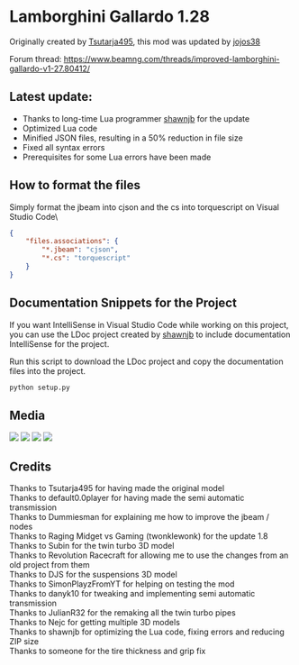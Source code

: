 # Lamborghini Gallardo 1.28

Originally created by [Tsutarja495](https://www.beamng.com/members/tsutarja495.52856/), this mod was updated by [jojos38](https://beamng.com/members/jojos38.31610/)

Forum thread: https://www.beamng.com/threads/improved-lamborghini-gallardo-v1-27.80412/

## Latest update:

- Thanks to long-time Lua programmer [shawnjb](https://github.com/shawnjb) for the update
- Optimized Lua code
- Minified JSON files, resulting in a 50% reduction in file size
- Fixed all syntax errors
- Prerequisites for some Lua errors have been made

## How to format the files

Simply format the jbeam into cjson and the cs into torquescript on Visual Studio Code\
```json
{
    "files.associations": {
        "*.jbeam": "cjson",
        "*.cs": "torquescript"
    }
}
```

## Documentation Snippets for the Project

If you want IntelliSense in Visual Studio Code while working on this project, you can use the LDoc project created by [shawnjb](https://github.com/shawnjb) to include documentation IntelliSense for the project.

Run this script to download the LDoc project and copy the documentation files into the project.

```bash
python setup.py
```

## Media

![](https://beamng.com/data/attachments/808/808333-00676969ca421ac2f0ddbcdd422c5318.jpg)
![](https://beamng.com/data/attachments/808/808334-aa1e33adfc50bc24da119b8e332e0c87.jpg)
![](https://beamng.com/data/attachments/808/808335-4eb9d7d6983dfe9bbf8b218aeed26f71.jpg)
![](https://beamng.com/data/attachments/820/820992-bcd60b77817180af5b4d49e1766c6982.jpg)

## Credits

Thanks to Tsutarja495 for having made the original model\
Thanks to default0.0player for having made the semi automatic transmission\
Thanks to Dummiesman for explaining me how to improve the jbeam / nodes\
Thanks to Raging Midget vs Gaming (twonklewonk) for the update 1.8\
Thanks to Subin for the twin turbo 3D model\
Thanks to Revolution Racecraft for allowing me to use the changes from an old project from them\
Thanks to DJS for the suspensions 3D model\
Thanks to SimonPlayzFromYT for helping on testing the mod\
Thanks to danyk10 for tweaking and implementing semi automatic transmission\
Thanks to JulianR32 for the remaking all the twin turbo pipes\
Thanks to Nejc for getting multiple 3D models\
Thanks to shawnjb for optimizing the Lua code, fixing errors and reducing ZIP size\
Thanks to someone for the tire thickness and grip fix
